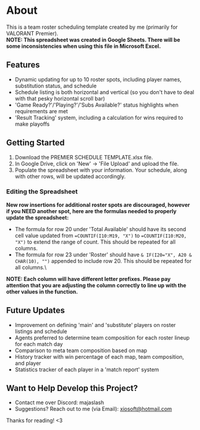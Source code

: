 # About

This is a team roster scheduling template created by me (primarily for VALORANT Premier).\
**NOTE: This spreadsheet was created in Google Sheets. There will be some inconsistencies when using this file in Microsoft Excel.**

## Features
- Dynamic updating for up to 10 roster spots, including player names, substitution status, and schedule
- Schedule listing is both horizontal and vertical (so you don't have to deal with that pesky horizontal scroll bar)
- 'Game Ready?'/'Playing?'/'Subs Available?' status highlights when requirements are met
- 'Result Tracking' system, including a calculation for wins required to make playoffs

## Getting Started
1. Download the PREMIER SCHEDULE TEMPLATE.xlsx file.
2. In Google Drive, click on 'New' -> 'File Upload' and upload the file.
3. Populate the spreadsheet with your information. Your schedule, along with other rows, will be updated accordingly.
### Editing the Spreadsheet
**New row insertions for additional roster spots are discouraged, however if you NEED another spot, here are the formulas needed to properly update the spreadsheet:**
- The formula for row 20 under 'Total Available' should have its second cell value updated from ```=COUNTIF(I10:M19, "X")``` to ```=COUNTIF(I10:M20, "X")``` to extend the range of count. This should be repeated for all columns.
- The formula for row 23 under 'Roster' should have ```& IF(I20="X", A20 & CHAR(10), "")``` appended to include row 20. This should be repeated for all columns.\

**NOTE: Each column will have different letter prefixes. Please pay attention that you are adjusting the column correctly to line up with the other values in the function.**

## Future Updates
- Improvement on defining 'main' and 'substitute' players on roster listings and schedule
- Agents preferred to determine team composition for each roster lineup for each match day
- Comparison to meta team composition based on map
- History tracker with win percentage of each map, team composition, and player
- Statistics tracker of each player in a 'match report' system

## Want to Help Develop this Project?
- Contact me over Discord: majaslash
- Suggestions? Reach out to me (via Email): xiosoft@hotmail.com

Thanks for reading! <3

